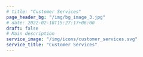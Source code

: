 ```yaml
---
# title: "Customer Services"
page_header_bg: "/img/bg_image_3.jpg"
# date: 2022-02-18T15:27:17+06:00
draft: false
# Main description
service_image: "/img/icons/customer_services.svg"
service_title: "Customer Services"
---
```


